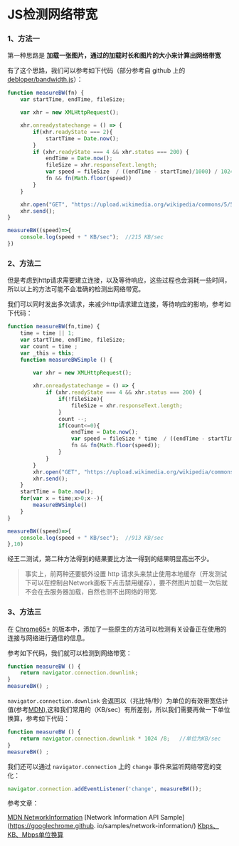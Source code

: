 # JS检测网络带宽

### 1、方法一

第一种思路是 **加载一张图片，通过的加载时长和图片的大小来计算出网络带宽** 

有了这个思路，我们可以参考如下代码（部分参考自 github 上的[debloper/bandwidth.js](https://gist.github.com/debloper/7296289)）：

```js
function measureBW(fn) {
    var startTime, endTime, fileSize;

    var xhr = new XMLHttpRequest();

    xhr.onreadystatechange = () => {
        if(xhr.readyState === 2){
            startTime = Date.now();
        }
        if (xhr.readyState === 4 && xhr.status === 200) {
            endTime = Date.now();
            fileSize = xhr.responseText.length;
            var speed = fileSize  / ((endTime - startTime)/1000) / 1024;
            fn && fn(Math.floor(speed))
        }
    }

    xhr.open("GET", "https://upload.wikimedia.org/wikipedia/commons/5/51/Google.png", true);
    xhr.send();
}

measureBW((speed)=>{
    console.log(speed + " KB/sec");  //215 KB/sec
})
```

### 2、方法二

但是考虑到http请求需要建立连接，以及等待响应，这些过程也会消耗一些时间，所以以上的方法可能不会准确的检测出网络带宽。

我们可以同时发出多次请求，来减少http请求建立连接，等待响应的影响，参考如下代码：

```js
function measureBW(fn,time) {
    time = time || 1;
    var startTime, endTime, fileSize;
    var count = time ;
    var _this = this;
    function measureBWSimple () {
        
        var xhr = new XMLHttpRequest();

        xhr.onreadystatechange = () => {
            if (xhr.readyState === 4 && xhr.status === 200) {
                if(!fileSize){
                    fileSize = xhr.responseText.length;
                }
                count --;
                if(count<=0){
                    endTime = Date.now();
                    var speed = fileSize * time  / ((endTime - startTime)/1000) / 1024;
                    fn && fn(Math.floor(speed));
                }
            }
        }
        xhr.open("GET", "https://upload.wikimedia.org/wikipedia/commons/5/51/Google.png", true);
        xhr.send();
    }
    startTime = Date.now();
    for(var x = time;x>0;x--){
        measureBWSimple()
    }
}

measureBW((speed)=>{
    console.log(speed + " KB/sec");  //913 KB/sec
},10)
```

经王二测试，第二种方法得到的结果要比方法一得到的结果明显高出不少。

> 事实上，前两种还要额外设置 http 请求头来禁止使用本地缓存（开发测试下可以在控制台Network面板下点击禁用缓存），要不然图片加载一次后就不会在去服务器加载，自然也测不出网络的带宽.

### 3、方法三

在 [Chrome65+](https://www.chromestatus.com/feature/6338383617982464) 的版本中，添加了一些原生的方法可以检测有关设备正在使用的连接与网络进行通信的信息。

参考如下代码，我们就可以检测到网络带宽：

```js
function measureBW () {
    return navigator.connection.downlink;
}
measureBW() ;
```

`navigator.connection.downlink` 会返回以（兆比特/秒）为单位的有效带宽估计值(参考[MDN](https://developer.mozilla.org/en-US/docs/Web/API/NetworkInformation)),这和我们常用的（KB/sec）有所差别，所以我们需要再做一下单位换算，参考如下代码：

```js
function measureBW () {
    return navigator.connection.downlink * 1024 /8;   //单位为KB/sec
}
measureBW() ;
```

我们还可以通过 `navigator.connection` 上的 `change` 事件来监听网络带宽的变化：
```js
navigator.connection.addEventListener('change', measureBW());
```

参考文章：

[MDN NetworkInformation](https://developer.mozilla.org/en-US/docs/Web/API/NetworkInformation)
[Network Information API Sample](https://googlechrome.github. io/samples/network-information/)
[Kbps、KB、Mbps单位换算](https://blog.csdn.net/foart/article/details/8193288)
